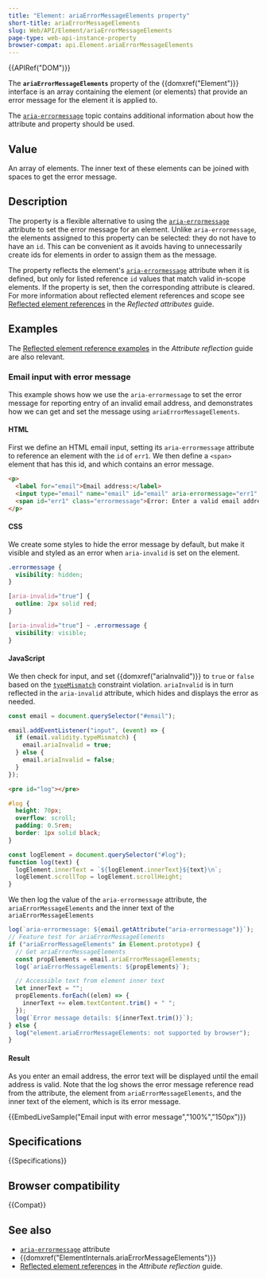 ```yaml
---
title: "Element: ariaErrorMessageElements property"
short-title: ariaErrorMessageElements
slug: Web/API/Element/ariaErrorMessageElements
page-type: web-api-instance-property
browser-compat: api.Element.ariaErrorMessageElements
---
```


{{APIRef("DOM")}}

The **`ariaErrorMessageElements`** property of the {{domxref("Element")}} interface is an array containing the element (or elements) that provide an error message for the element it is applied to.

The [`aria-errormessage`](/en-US/docs/Web/Accessibility/ARIA/Reference/Attributes/aria-errormessage) topic contains additional information about how the attribute and property should be used.

## Value

An array of elements.
The inner text of these elements can be joined with spaces to get the error message.

## Description

The property is a flexible alternative to using the [`aria-errormessage`](/en-US/docs/Web/Accessibility/ARIA/Reference/Attributes/aria-errormessage) attribute to set the error message for an element.
Unlike `aria-errormessage`, the elements assigned to this property can be selected: they do not have to have an `id`.
This can be convenient as it avoids having to unnecessarily create ids for elements in order to assign them as the message.

The property reflects the element's [`aria-errormessage`](/en-US/docs/Web/Accessibility/ARIA/Reference/Attributes/aria-errormessage) attribute when it is defined, but only for listed reference `id` values that match valid in-scope elements.
If the property is set, then the corresponding attribute is cleared.
For more information about reflected element references and scope see [Reflected element references](/en-US/docs/Web/API/Document_Object_Model/Reflected_attributes#reflected_element_references) in the _Reflected attributes_ guide.

## Examples

The [Reflected element reference examples](/en-US/docs/Web/API/Document_Object_Model/Reflected_attributes#setting_and_getting_reflected_element_references) in the _Attribute reflection_ guide are also relevant.

### Email input with error message

This example shows how we use the `aria-errormessage` to set the error message for reporting entry of an invalid email address, and demonstrates how we can get and set the message using `ariaErrorMessageElements`.

#### HTML

First we define an HTML email input, setting its `aria-errormessage` attribute to reference an element with the `id` of `err1`.
We then define a `<span>` element that has this id, and which contains an error message.

```html
<p>
  <label for="email">Email address:</label>
  <input type="email" name="email" id="email" aria-errormessage="err1" />
  <span id="err1" class="errormessage">Error: Enter a valid email address</span>
</p>
```

#### CSS

We create some styles to hide the error message by default, but make it visible and styled as an error when `aria-invalid` is set on the element.

```css
.errormessage {
  visibility: hidden;
}

[aria-invalid="true"] {
  outline: 2px solid red;
}

[aria-invalid="true"] ~ .errormessage {
  visibility: visible;
}
```

#### JavaScript

We then check for input, and set {{domxref("ariaInvalid")}} to `true` or `false` based on the [`typeMismatch`](/en-US/docs/Web/API/ValidityState/typeMismatch) constraint violation.
`ariaInvalid` is in turn reflected in the `aria-invalid` attribute, which hides and displays the error as needed.

```js
const email = document.querySelector("#email");

email.addEventListener("input", (event) => {
  if (email.validity.typeMismatch) {
    email.ariaInvalid = true;
  } else {
    email.ariaInvalid = false;
  }
});
```

```html hidden
<pre id="log"></pre>
```

```css hidden
#log {
  height: 70px;
  overflow: scroll;
  padding: 0.5rem;
  border: 1px solid black;
}
```

```js hidden
const logElement = document.querySelector("#log");
function log(text) {
  logElement.innerText = `${logElement.innerText}${text}\n`;
  logElement.scrollTop = logElement.scrollHeight;
}
```

We then log the value of the `aria-errormessage` attribute, the `ariaErrorMessageElements` and the inner text of the `ariaErrorMessageElements`

```js
log(`aria-errormessage: ${email.getAttribute("aria-errormessage")}`);
// Feature test for ariaErrorMessageElements
if ("ariaErrorMessageElements" in Element.prototype) {
  // Get ariaErrorMessageElements
  const propElements = email.ariaErrorMessageElements;
  log(`ariaErrorMessageElements: ${propElements}`);

  // Accessible text from element inner text
  let innerText = "";
  propElements.forEach((elem) => {
    innerText += elem.textContent.trim() + " ";
  });
  log(`Error message details: ${innerText.trim()}`);
} else {
  log("element.ariaErrorMessageElements: not supported by browser");
}
```

#### Result

As you enter an email address, the error text will be displayed until the email address is valid.
Note that the log shows the error message reference read from the attribute, the element from `ariaErrorMessageElements`, and the inner text of the element, which is its error message.

{{EmbedLiveSample("Email input with error message","100%","150px")}}

## Specifications

{{Specifications}}

## Browser compatibility

{{Compat}}

## See also

- [`aria-errormessage`](/en-US/docs/Web/Accessibility/ARIA/Reference/Attributes/aria-errormessage) attribute
- {{domxref("ElementInternals.ariaErrorMessageElements")}}
- [Reflected element references](/en-US/docs/Web/API/Document_Object_Model/Reflected_attributes#reflected_element_references) in the _Attribute reflection_ guide.
